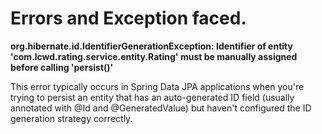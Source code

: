 # Errors and Exception faced.

**org.hibernate.id.IdentifierGenerationException: Identifier of entity 'com.lcwd.rating.service.entity.Rating' must be manually assigned before calling 'persist()'**

This error typically occurs in Spring Data JPA applications when you're trying to persist an entity that has an auto-generated ID field (usually annotated with @Id and @GeneratedValue) but haven't configured the ID generation strategy correctly.